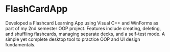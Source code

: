 # FlashCardApp
Developed a Flashcard Learning App using Visual C++ and WinForms as part of my 2nd semester OOP project. Features include creating, deleting, and shuffling flashcards, managing separate decks, and a self-test mode. A simple yet complete desktop tool to practice OOP and UI design fundamentals.
